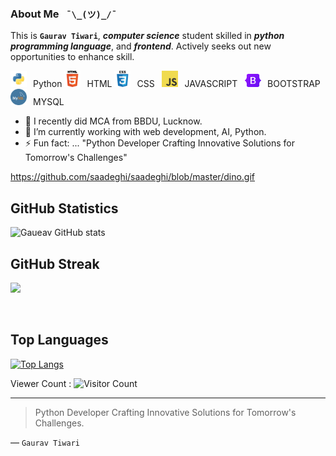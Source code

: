 ### About Me &nbsp; `¯\_(ツ)_/¯`

This is __`Gaurav Tiwari`__, *__computer science__* student skilled in  *__python programming language__*, and  *__frontend__*. Actively seeks out new opportunities to enhance skill.
<br>
      
<img style="margin-right:10px" width="26px" src="https://github.com/PrinceCorwin/Useful-tech-icons/blob/main/images/python.png?raw=false" />Python
<img style="margin-right:10px" width="26px" src="https://github.com/PrinceCorwin/Useful-tech-icons/blob/main/images/HTML.png?raw=false" />HTML
<img style="margin-right:10px" width="26px" src="https://github.com/PrinceCorwin/Useful-tech-icons/blob/main/images/css.png?raw=false" />CSS &nbsp;
<img style="margin-right:10px" width="26px" src="https://github.com/PrinceCorwin/Useful-tech-icons/blob/main/images/javascript.png?raw=false" />JAVASCRIPT &nbsp;
<img style="margin-right:10px" width="26px" src="https://github.com/PrinceCorwin/Useful-tech-icons/blob/main/images/bootstrap-logo.png?raw=false" />BOOTSTRAP
<img style="margin-right:10px" width="26px" src="https://github.com/PrinceCorwin/Useful-tech-icons/blob/main/images/mysql-logo.png" />MYSQL
      
<!--
**0gaurav4/0gaurav4** is a ✨ _special_ ✨ repository because its `README.md` (this file) appears on your GitHub profile.

Here are some ideas to get you started:

- 🔭 I’m currently working on ...
- 🌱 I’m currently learning ...
- 👯 I’m looking to collaborate on ...
- 🤔 I’m looking for help with ...
- 💬 Ask me about ...
- 📫 How to reach me: ...
- 😄 Pronouns: ...
- ⚡ Fun fact: ...
-->

- 🔭 I recently did MCA from BBDU, Lucknow.
- 🌱 I’m currently working with web development, AI, Python.
- ⚡ Fun fact: ... "Python Developer Crafting Innovative Solutions for Tomorrow's Challenges"

https://github.com/saadeghi/saadeghi/blob/master/dino.gif



## GitHub Statistics


![Gaueav GitHub stats](https://github-readme-stats-sigma-five.vercel.app/api?username=0gaurav4&show_icons=true&theme=react&line&hide_border=true)


## GitHub Streak

![](https://github-readme-streak-stats.herokuapp.com/?user=0gaurav4&theme=dark&hide_border=true) 
<!-- [![GitHub Streak](https://streak-stats.demolab.com?user=0gaurav4&theme=dark)](https://git.io/streak-stats)  -->

<br/>

 <!-- [![GitHub Streak](http://github-readme-streak-stats.herokuapp.com?user=0gaurav4&theme=dark)](https://git.io/streak-stats) -->

## Top Languages 

[![Top Langs](https://github-readme-stats-sigma-five.vercel.app/api/top-langs/?username=0gaurav4&layout=compact&theme=vision-friendly-dark&hide_border=true)](https://github.com/0gaurav4/github-readme-stats)

Viewer Count :
 ![Visitor Count](https://profile-counter.glitch.me/{0gaurav4}/count.svg)
 
---
> Python Developer Crafting Innovative Solutions for Tomorrow's Challenges.

— `Gaurav Tiwari`


<!-- ![Snake animation](https://github.com/0gaurav4/0gaurav4/blob/output/github-contribution-grid-snake.svg) -->





      

